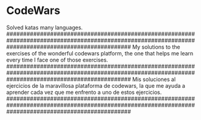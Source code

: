 # CodeWars
Solved katas many languages. 
#####################################################################################################################################################
My solutions to the exercises of the wonderful codewars platform, the one that helps me learn every time I face one of those exercises.
#####################################################################################################################################################
Mis soluciones al  ejercicios de la maravillosa plataforma de codewars, la que me ayuda a aprender cada vez que me enfrento a uno de estos ejercicios. 
#####################################################################################################################################################
